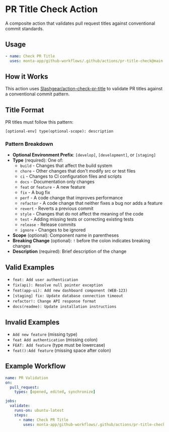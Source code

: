 # PR Title Check Action

A composite action that validates pull request titles against conventional commit standards.

## Usage

```yaml
- name: Check PR Title
  uses: monta-app/github-workflows/.github/actions/pr-title-check@main
```

## How it Works

This action uses [Slashgear/action-check-pr-title](https://github.com/Slashgear/action-check-pr-title) to validate PR titles against a conventional commit pattern.

## Title Format

PR titles must follow this pattern:
```
[optional-env] type(optional-scope): description
```

### Pattern Breakdown

- **Optional Environment Prefix**: `[develop]`, `[development]`, or `[staging]`
- **Type** (required): One of:
  - `build` - Changes that affect the build system
  - `chore` - Other changes that don't modify src or test files
  - `ci` - Changes to CI configuration files and scripts
  - `docs` - Documentation only changes
  - `feat` or `feature` - A new feature
  - `fix` - A bug fix
  - `perf` - A code change that improves performance
  - `refactor` - A code change that neither fixes a bug nor adds a feature
  - `revert` - Reverts a previous commit
  - `style` - Changes that do not affect the meaning of the code
  - `test` - Adding missing tests or correcting existing tests
  - `release` - Release commits
  - `ignore` - Changes to be ignored
- **Scope** (optional): Component name in parentheses
- **Breaking Change** (optional): `!` before the colon indicates breaking changes
- **Description** (required): Brief description of the change

## Valid Examples

- `feat: Add user authentication`
- `fix(api): Resolve null pointer exception`
- `feat(app-ui): Add new dashboard component (WEB-123)`
- `[staging] fix: Update database connection timeout`
- `refactor!: Change API response format`
- `docs(readme): Update installation instructions`

## Invalid Examples

- `Add new feature` (missing type)
- `feat Add authentication` (missing colon)
- `FEAT: Add feature` (type must be lowercase)
- `feat():Add feature` (missing space after colon)

## Example Workflow

```yaml
name: PR Validation
on:
  pull_request:
    types: [opened, edited, synchronize]

jobs:
  validate:
    runs-on: ubuntu-latest
    steps:
      - name: Check PR Title
        uses: monta-app/github-workflows/.github/actions/pr-title-check@main
```